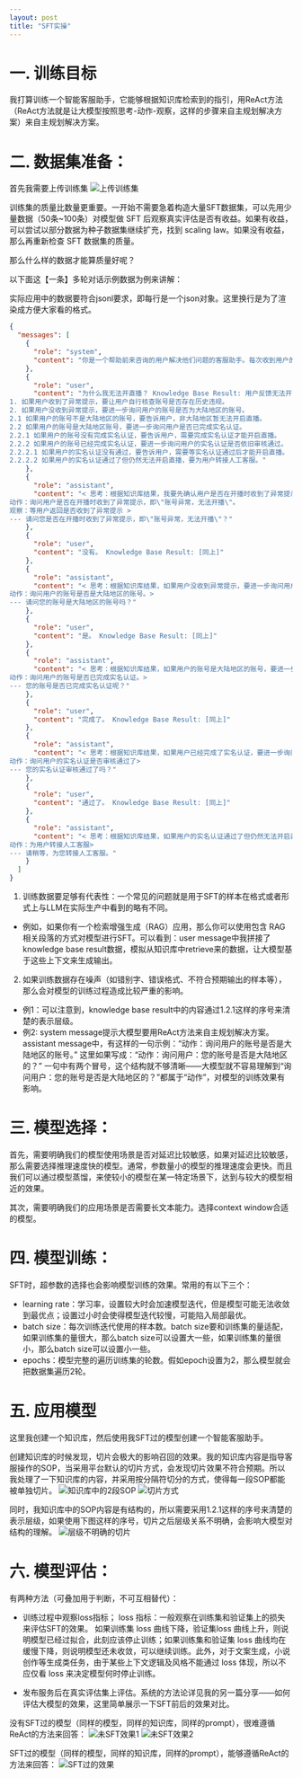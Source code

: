```yaml
---
layout: post
title: "SFT实操"
---
```


# 一. 训练目标
我打算训练一个智能客服助手，它能够根据知识库检索到的指引，用ReAct方法（ReAct方法就是让大模型按照思考-动作-观察，这样的步骤来自主规划解决方案）来自主规划解决方案。


# 二. 数据集准备：
首先我需要上传训练集
![上传训练集](/images/训练集.jpg)

训练集的质量比数量更重要。一开始不需要急着构造大量SFT数据集，可以先用少量数据（50条~100条）对模型做 SFT 后观察真实评估是否有收益。如果有收益，可以尝试以部分数据为种子数据集继续扩充，找到 scaling law。如果没有收益，那么再重新检查 SFT 数据集的质量。


那么什么样的数据才能算质量好呢？


以下面这【一条】多轮对话示例数据为例来讲解： 

实际应用中的数据要符合jsonl要求，即每行是一个json对象。这里换行是为了渲染成方便大家看的格式。

```json
{
  "messages": [
    {
      "role": "system",
      "content": "你是一个帮助前来咨询的用户解决他们问题的客服助手。每次收到用户的输入，你都需要根据知识库结果（knowledge base result），用 ReAct 方法思考出解决方案，然后答复用户。你的输出要包含两部分：思考过程和给用户的答复；其中，ReAct 思考过程要用（<>）包围起来。给用户的答复正常显示即可，不需要用（<>）包围起来。注意：不要只有第一次回复用户的时候使用ReAct方法，每次回复都要使用ReAct方法去思考。 ReAct 的方法是：1. 首先思考用户的问题该如何解决，给出你的推理，标记为思考。2. 然后根据你的推理决定合适的行动，标记为行动。3. 观察你行动的结果或收集必要的信息，标记为观察。"
    },
    {
      "role": "user",
      "content": "为什么我无法开直播？ Knowledge Base Result: 用户反馈无法开直播，如何处理？ 处理方法是：先确认用户是否在开播时收到了异常提示，即\"账号异常，无法开播\"。 
1. 如果用户收到了异常提示，要让用户自行核查账号是否存在历史违规。 
2. 如果用户没收到异常提示，要进一步询问用户的账号是否为大陆地区的账号。 
2.1 如果用户的账号不是大陆地区的账号，要告诉用户，非大陆地区暂无法开启直播。 
2.2 如果用户的账号是大陆地区账号，要进一步询问用户是否已完成实名认证。 
2.2.1 如果用户的账号没有完成实名认证，要告诉用户，需要完成实名认证才能开启直播。 
2.2.2 如果用户的账号已经完成实名认证，要进一步询问用户的实名认证是否依旧审核通过。 
2.2.2.1 如果用户的实名认证没有通过，要告诉用户，需要等实名认证通过后才能开启直播。 
2.2.2.2 如果用户的实名认证通过了但仍然无法开启直播，要为用户转接人工客服。"
    },
    {
      "role": "assistant",
      "content": "< 思考：根据知识库结果，我要先确认用户是否在开播时收到了异常提示，即\"账号异常，无法开播\"。 
动作：询问用户是否在开播时收到了异常提示，即\"账号异常，无法开播\"。 
观察：等用户返回是否收到了异常提示 > 
--- 请问您是否在开播时收到了异常提示，即\"账号异常，无法开播\"？"
    },
    {
      "role": "user",
      "content": "没有。 Knowledge Base Result: [同上]"
    },
    {
      "role": "assistant",
      "content": "< 思考：根据知识库结果，如果用户没收到异常提示，要进一步询问用户的账号是否为大陆地区的账号。
动作：询问用户的账号是否是大陆地区的账号。> 
--- 请问您的账号是大陆地区的账号吗？"
    },
    {
      "role": "user",
      "content": "是。 Knowledge Base Result: [同上]"
    },
    {
      "role": "assistant",
      "content": "< 思考：根据知识库结果，如果用户的账号是大陆地区的账号，要进一步询问用户的账号是否已完成实名认证。 
动作：询问用户的账号是否已完成实名认证。> 
--- 您的账号是否已完成实名认证呢？"
    },
    {
      "role": "user",
      "content": "完成了。 Knowledge Base Result: [同上]"
    },
    {
      "role": "assistant",
      "content": "< 思考：根据知识库结果，如果用户已经完成了实名认证，要进一步询问用户的实名认证是否审核通过了。 
动作：询问用户的实名认证是否审核通过了> 
--- 您的实名认证审核通过了吗？"
    },
    {
      "role": "user",
      "content": "通过了。 Knowledge Base Result: [同上]"
    },
    {
      "role": "assistant",
      "content": "< 思考：根据知识库结果，如果用户的实名认证通过了但仍然无法开启直播，要为用户转接人工客服。 
动作：为用户转接人工客服> 
--- 请稍等，为您转接人工客服。"
    }
  ]
}
```

1. 训练数据要足够有代表性：一个常见的问题就是用于SFT的样本在格式或者形式上与LLM在实际生产中看到的略有不同。
- 例如，如果你有一个检索增强生成（RAG）应用，那么你可以使用包含 RAG 相关段落的方式对模型进行SFT。可以看到：user message中我拼接了knowledge base result数据，模拟从知识库中retrieve来的数据，让大模型基于这些上下文来生成输出。


2. 如果训练数据存在噪声（如错别字、错误格式、不符合预期输出的样本等），那么会对模型的训练过程造成比较严重的影响。
- 例1：可以注意到，knowledge base result中的内容通过1.2.1这样的序号来清楚的表示层级。
- 例2: system message提示大模型要用ReAct方法来自主规划解决方案。assistant message中，有这样的一句示例：“动作：询问用户的账号是否是大陆地区的账号。” 这里如果写成：“动作：询问用户：您的账号是否是大陆地区的？” 一句中有两个冒号，这个结构就不够清晰——大模型就不容易理解到“询问用户：您的账号是否是大陆地区的？”都属于“动作”，对模型的训练效果有影响。

# 三. 模型选择：
首先，需要明确我们的模型使用场景是否对延迟比较敏感，如果对延迟比较敏感，那么需要选择推理速度快的模型。通常，参数量小的模型的推理速度会更快。而且我们可以通过模型蒸馏，来使较小的模型在某一特定场景下，达到与较大的模型相近的效果。

其次，需要明确我们的应用场景是否需要长文本能力。选择context window合适的模型。

# 四. 模型训练：
SFT时，超参数的选择也会影响模型训练的效果。常用的有以下三个：
- learning rate：学习率，设置较大时会加速模型迭代，但是模型可能无法收敛到最优点；设置过小时会使得模型迭代较慢，可能陷入局部最优。
- batch size：每次训练迭代使用的样本数。batch size要和训练集的量适配，如果训练集的量很大，那么batch size可以设置大一些，如果训练集的量很小，那么batch size可以设置小一些。
- epochs：模型完整的遍历训练集的轮数。假如epoch设置为2，那么模型就会把数据集遍历2轮。

# 五. 应用模型
这里我创建一个知识库，然后使用我SFT过的模型创建一个智能客服助手。

创建知识库的时候发现，切片会极大的影响召回的效果。我的知识库内容是指导客服操作的SOP，当采用平台默认的切片方式，会发现切片效果不符合预期。所以我处理了一下知识库的内容，并采用按分隔符切分的方式，使得每一段SOP都能被单独切片。
![知识库中的2段SOP](/images/知识库中的2段SOP.jpg)
![切片方式](/images/切片.jpg)

同时，我知识库中的SOP内容是有结构的，所以需要采用1.2.1这样的序号来清楚的表示层级，如果使用下图这样的序号，切片之后层级关系不明确，会影响大模型对结构的理解。
![层级不明确的切片](/images/层级不明确的切片.jpg)


# 六. 模型评估：
有两种方法（可叠加用于判断，不可互相替代）：
- 训练过程中观察loss指标；
loss 指标：一般观察在训练集和验证集上的损失来评估SFT的效果。
如果训练集 loss 曲线下降，验证集loss 曲线上升，则说明模型已经过拟合，此刻应该停止训练；如果训练集和验证集 loss 曲线均在缓慢下降，则说明模型还未收敛，可以继续训练。此外，对于文案生成，小说创作等生成类任务，由于某些上下文逻辑及风格不能通过 loss 体现，所以不应仅看 loss 来决定模型何时停止训练。

- 发布服务后在真实评估集上评估。系统的方法论详见我的另一篇分享——如何评估大模型的效果，这里简单展示一下SFT前后的效果对比。


没有SFT过的模型（同样的模型，同样的知识库，同样的prompt），很难遵循ReAct的方法来回答：
![未SFT效果1](/images/未sft过1.jpg)           ![未SFT效果2](/images/未sft过2.jpg)  


SFT过的模型（同样的模型，同样的知识库，同样的prompt），能够遵循ReAct的方法来回答：
![SFT过的效果](/images/sft过.jpg) 